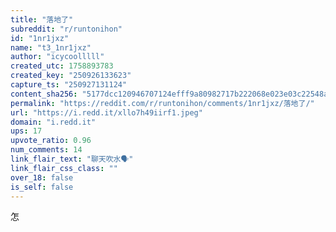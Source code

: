 ```yaml
---
title: "落地了"
subreddit: "r/runtonihon"
id: "1nr1jxz"
name: "t3_1nr1jxz"
author: "icycoolllll"
created_utc: 1758893783
created_key: "250926133623"
capture_ts: "250927131124"
content_sha256: "5177dcc120946707124efff9a80982717b222068e023e03c22548a0293f16e5d"
permalink: "https://reddit.com/r/runtonihon/comments/1nr1jxz/落地了/"
url: "https://i.redd.it/xllo7h49iirf1.jpeg"
domain: "i.redd.it"
ups: 17
upvote_ratio: 0.96
num_comments: 14
link_flair_text: "聊天吹水🗣️"
link_flair_css_class: ""
over_18: false
is_self: false
---
```


怎
